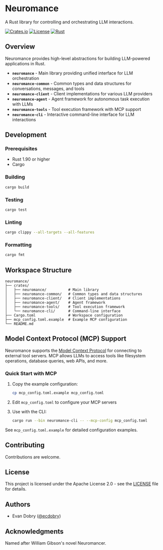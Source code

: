 # Neuromance

A Rust library for controlling and orchestrating LLM interactions.

[![Crates.io](https://img.shields.io/crates/v/neuromance.svg)](https://crates.io/crates/neuromance)
[![License](https://img.shields.io/badge/license-Apache%202.0-blue.svg)](LICENSE)
[![Rust](https://img.shields.io/badge/rust-1.90%2B-orange.svg)](https://www.rust-lang.org)

## Overview

Neuromance provides high-level abstractions for building LLM-powered applications in Rust.

- **`neuromance`** - Main library providing unified interface for LLM orchestration
- **`neuromance-common`** - Common types and data structures for conversations, messages, and tools
- **`neuromance-client`** - Client implementations for various LLM providers
- **`neuromance-agent`** - Agent framework for autonomous task execution with LLMs
- **`neuromance-tools`** - Tool execution framework with MCP support
- **`neuromance-cli`** - Interactive command-line interface for LLM interactions

## Development

### Prerequisites

- Rust 1.90 or higher
- Cargo

### Building

```bash
cargo build
```

### Testing

```bash
cargo test
```

### Linting

```bash
cargo clippy --all-targets --all-features
```

### Formatting

```bash
cargo fmt
```

## Workspace Structure

```
neuromance/
├── crates/
│   ├── neuromance/          # Main library
│   ├── neuromance-common/   # Common types and data structures
│   ├── neuromance-client/   # Client implementations
│   ├── neuromance-agent/    # Agent framework
│   ├── neuromance-tools/    # Tool execution framework
│   └── neuromance-cli/      # Command-line interface
├── Cargo.toml               # Workspace configuration
├── mcp_config.toml.example  # Example MCP configuration
└── README.md
```

## Model Context Protocol (MCP) Support

Neuromance supports the [Model Context Protocol](https://modelcontextprotocol.io/) for connecting to external tool servers. MCP allows LLMs to access tools like filesystem operations, database queries, web APIs, and more.

### Quick Start with MCP

1. Copy the example configuration:
   ```bash
   cp mcp_config.toml.example mcp_config.toml
   ```

2. Edit `mcp_config.toml` to configure your MCP servers

3. Use with the CLI:
   ```bash
   cargo run --bin neuromance-cli -- --mcp-config mcp_config.toml
   ```

See `mcp_config.toml.example` for detailed configuration examples.

## Contributing

Contributions are welcome.

## License

This project is licensed under the Apache License 2.0 - see the [LICENSE](LICENSE) file for details.

## Authors

- Evan Dobry ([@ecdobry](https://github.com/ecdobry))

## Acknowledgments

Named after William Gibson's novel Neuromancer.
